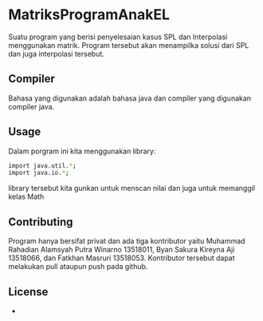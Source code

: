 # MatriksProgramAnakEL
Suatu program yang berisi penyelesaian kasus SPL dan Interpolasi menggunakan matrik. Program  tersebut akan menampilka solusi dari SPL dan juga interpolasi tersebut.

## Compiler
Bahasa yang digunakan adalah bahasa java dan compiler yang digunakan compiler java.

## Usage
Dalam porgram ini kita menggunakan library:
```bash
import java.util.*;
import java.io.*;
```
library tersebut kita gunkan untuk menscan nilai dan juga untuk memanggil kelas Math

## Contributing
Program hanya bersifat privat dan ada tiga kontributor yaitu Muhammad Rahadian Alamsyah Putra Winarno 13518011, Byan Sakura Kireyna Aji	13518066, dan Fatkhan Masruri 13518053. Kontributor tersebut dapat melakukan pull ataupun push pada github.

## License
-
